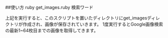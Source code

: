 ##使い方
ruby get_images.ruby 検索ワード

上記を実行すると、このスクリプトを置いたディレクトリにget_imagesディレクトリが作成され、画像が保存されていきます。
1度実行するとGoogle画像検索の最新1~64枚目までの画像を取得してきます。
